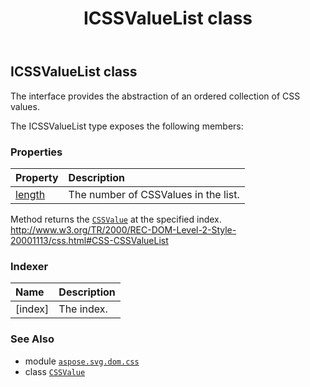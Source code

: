 ﻿---
title: ICSSValueList class
second_title: Aspose.SVG for Python via .NET API References
description: 
type: docs
weight: 210
url: /python-net/aspose.svg.dom.css/icssvaluelist/
is_root: false
---

## ICSSValueList class

The interface provides the abstraction of an ordered collection of CSS values.



The ICSSValueList type exposes the following members:

### Properties
| Property | Description |
| :- | :- |
| [length](/svg/python-net/aspose.svg.dom.css/icssvaluelist/length) | The number of CSSValues in the list. |



Method returns the [`CSSValue`](/svg/python-net/aspose.svg.dom.css/cssvalue) at the specified index.
http://www.w3.org/TR/2000/REC-DOM-Level-2-Style-20001113/css.html#CSS-CSSValueList
### Indexer
| Name | Description |
| :- | :- |
| [index] | The index. |



### See Also
* module [`aspose.svg.dom.css`](..)
* class [`CSSValue`](/svg/python-net/aspose.svg.dom.css/cssvalue)
